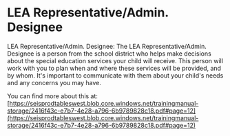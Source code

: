 # LEA Representative/Admin. Designee
LEA Representative/Admin. Designee: The LEA Representative/Admin. Designee is a person from the school district who helps make decisions about the special education services your child will receive. This person will work with you to plan when and where these services will be provided, and by whom. It's important to communicate with them about your child's needs and any concerns you may have.

You can find more about this at: [https://seisprodtableswest.blob.core.windows.net/trainingmanual-storage/2416f43c-e7b7-4e28-a796-6b9789828c18.pdf#page=12](https://seisprodtableswest.blob.core.windows.net/trainingmanual-storage/2416f43c-e7b7-4e28-a796-6b9789828c18.pdf#page=12)
